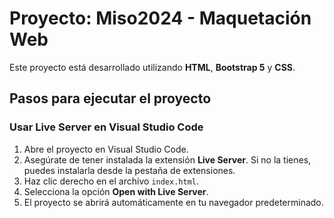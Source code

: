 # Proyecto: **Miso2024 - Maquetación Web**

Este proyecto está desarrollado utilizando **HTML**, **Bootstrap 5** y **CSS**.

## Pasos para ejecutar el proyecto

### Usar Live Server en Visual Studio Code

1. Abre el proyecto en Visual Studio Code.
2. Asegúrate de tener instalada la extensión **Live Server**. Si no la tienes, puedes instalarla desde la pestaña de extensiones.
3. Haz clic derecho en el archivo `index.html`.
4. Selecciona la opción **Open with Live Server**.
5. El proyecto se abrirá automáticamente en tu navegador predeterminado.